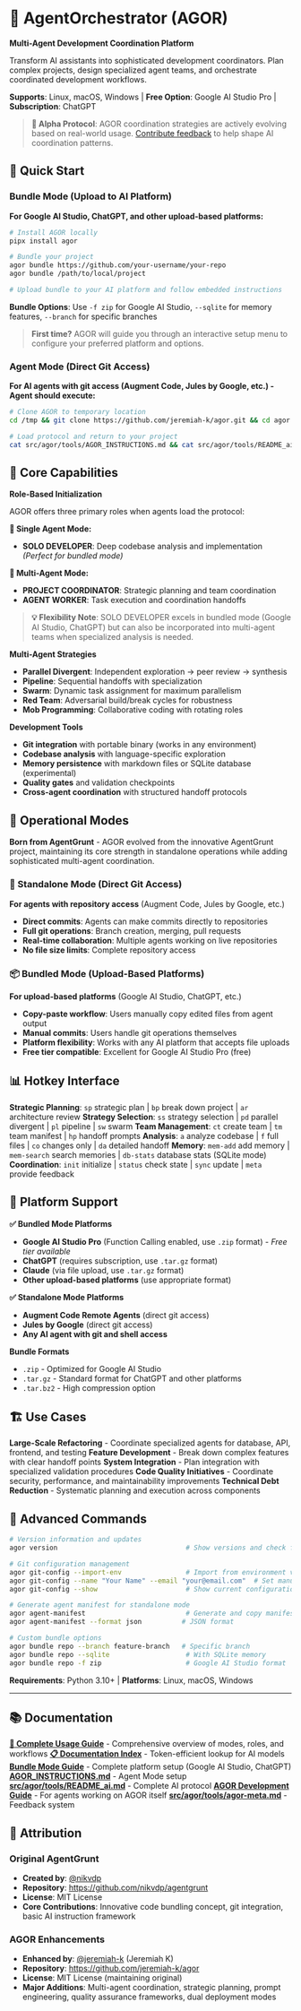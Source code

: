 # 🎼 AgentOrchestrator (AGOR)

**Multi-Agent Development Coordination Platform**

Transform AI assistants into sophisticated development coordinators. Plan complex projects, design specialized agent teams, and orchestrate coordinated development workflows.

**Supports**: Linux, macOS, Windows | **Free Option**: Google AI Studio Pro | **Subscription**: ChatGPT

> **🔬 Alpha Protocol**: AGOR coordination strategies are actively evolving based on real-world usage. [Contribute feedback](https://github.com/jeremiah-k/agor/issues) to help shape AI coordination patterns.

## 🚀 Quick Start

### Bundle Mode (Upload to AI Platform)

**For Google AI Studio, ChatGPT, and other upload-based platforms:**

```bash
# Install AGOR locally
pipx install agor

# Bundle your project
agor bundle https://github.com/your-username/your-repo
agor bundle /path/to/local/project

# Upload bundle to your AI platform and follow embedded instructions
```

**Bundle Options**: Use `-f zip` for Google AI Studio, `--sqlite` for memory features, `--branch` for specific branches

> **First time?** AGOR will guide you through an interactive setup menu to configure your preferred platform and options.

### Agent Mode (Direct Git Access)

**For AI agents with git access (Augment Code, Jules by Google, etc.) - Agent should execute:**

```bash
# Clone AGOR to temporary location
cd /tmp && git clone https://github.com/jeremiah-k/agor.git && cd agor

# Load protocol and return to your project
cat src/agor/tools/AGOR_INSTRUCTIONS.md && cat src/agor/tools/README_ai.md
```

## 🎯 Core Capabilities

**Role-Based Initialization**

AGOR offers three primary roles when agents load the protocol:

**🔹 Single Agent Mode:**
- **SOLO DEVELOPER**: Deep codebase analysis and implementation *(Perfect for bundled mode)*

**🔹 Multi-Agent Mode:**
- **PROJECT COORDINATOR**: Strategic planning and team coordination
- **AGENT WORKER**: Task execution and coordination handoffs

> **💡 Flexibility Note**: SOLO DEVELOPER excels in bundled mode (Google AI Studio, ChatGPT) but can also be incorporated into multi-agent teams when specialized analysis is needed.

**Multi-Agent Strategies**

- **Parallel Divergent**: Independent exploration → peer review → synthesis
- **Pipeline**: Sequential handoffs with specialization
- **Swarm**: Dynamic task assignment for maximum parallelism
- **Red Team**: Adversarial build/break cycles for robustness
- **Mob Programming**: Collaborative coding with rotating roles

**Development Tools**

- **Git integration** with portable binary (works in any environment)
- **Codebase analysis** with language-specific exploration
- **Memory persistence** with markdown files or SQLite database (experimental)
- **Quality gates** and validation checkpoints
- **Cross-agent coordination** with structured handoff protocols

## 🔄 Operational Modes

**Born from AgentGrunt** - AGOR evolved from the innovative AgentGrunt project, maintaining its core strength in standalone operations while adding sophisticated multi-agent coordination.

### 🚀 Standalone Mode (Direct Git Access)

**For agents with repository access** (Augment Code, Jules by Google, etc.)

- **Direct commits**: Agents can make commits directly to repositories
- **Full git operations**: Branch creation, merging, pull requests
- **Real-time collaboration**: Multiple agents working on live repositories
- **No file size limits**: Complete repository access

### 📦 Bundled Mode (Upload-Based Platforms)

**For upload-based platforms** (Google AI Studio, ChatGPT, etc.)

- **Copy-paste workflow**: Users manually copy edited files from agent output
- **Manual commits**: Users handle git operations themselves
- **Platform flexibility**: Works with any AI platform that accepts file uploads
- **Free tier compatible**: Excellent for Google AI Studio Pro (free)

## 📊 Hotkey Interface

**Strategic Planning**: `sp` strategic plan | `bp` break down project | `ar` architecture review
**Strategy Selection**: `ss` strategy selection | `pd` parallel divergent | `pl` pipeline | `sw` swarm
**Team Management**: `ct` create team | `tm` team manifest | `hp` handoff prompts
**Analysis**: `a` analyze codebase | `f` full files | `co` changes only | `da` detailed handoff
**Memory**: `mem-add` add memory | `mem-search` search memories | `db-stats` database stats (SQLite mode)
**Coordination**: `init` initialize | `status` check state | `sync` update | `meta` provide feedback

## 🏢 Platform Support

**✅ Bundled Mode Platforms**

- **Google AI Studio Pro** (Function Calling enabled, use `.zip` format) - *Free tier available*
- **ChatGPT** (requires subscription, use `.tar.gz` format)
- **Claude** (via file upload, use `.tar.gz` format)
- **Other upload-based platforms** (use appropriate format)

**✅ Standalone Mode Platforms**

- **Augment Code Remote Agents** (direct git access)
- **Jules by Google** (direct git access)
- **Any AI agent with git and shell access**

**Bundle Formats**

- `.zip` - Optimized for Google AI Studio
- `.tar.gz` - Standard format for ChatGPT and other platforms
- `.tar.bz2` - High compression option

## 🏗️ Use Cases

**Large-Scale Refactoring** - Coordinate specialized agents for database, API, frontend, and testing
**Feature Development** - Break down complex features with clear handoff points
**System Integration** - Plan integration with specialized validation procedures
**Code Quality Initiatives** - Coordinate security, performance, and maintainability improvements
**Technical Debt Reduction** - Systematic planning and execution across components

## 🔧 Advanced Commands

```bash
# Version information and updates
agor version                                # Show versions and check for updates

# Git configuration management
agor git-config --import-env                # Import from environment variables
agor git-config --name "Your Name" --email "your@email.com"  # Set manually
agor git-config --show                      # Show current configuration

# Generate agent manifest for standalone mode
agor agent-manifest                         # Generate and copy manifest
agor agent-manifest --format json          # JSON format

# Custom bundle options
agor bundle repo --branch feature-branch   # Specific branch
agor bundle repo --sqlite                   # With SQLite memory
agor bundle repo -f zip                     # Google AI Studio format
```

**Requirements**: Python 3.10+ | **Platforms**: Linux, macOS, Windows

---

## 📚 Documentation

**[📖 Complete Usage Guide](docs/usage-guide.md)** - Comprehensive overview of modes, roles, and workflows
**[📋 Documentation Index](docs/index.md)** - Token-efficient lookup for AI models
**[Bundle Mode Guide](docs/bundle-mode.md)** - Complete platform setup (Google AI Studio, ChatGPT)
**[AGOR_INSTRUCTIONS.md](src/agor/tools/AGOR_INSTRUCTIONS.md)** - Agent Mode setup
**[src/agor/tools/README_ai.md](src/agor/tools/README_ai.md)** - Complete AI protocol
**[AGOR Development Guide](docs/agor-development-guide.md)** - For agents working on AGOR itself
**[src/agor/tools/agor-meta.md](src/agor/tools/agor-meta.md)** - Feedback system

## 🙏 Attribution

### Original AgentGrunt

- **Created by**: [@nikvdp](https://github.com/nikvdp)
- **Repository**: <https://github.com/nikvdp/agentgrunt>
- **License**: MIT License
- **Core Contributions**: Innovative code bundling concept, git integration, basic AI instruction framework

### AGOR Enhancements

- **Enhanced by**: [@jeremiah-k](https://github.com/jeremiah-k) (Jeremiah K)
- **Repository**: <https://github.com/jeremiah-k/agor>
- **License**: MIT License (maintaining original)
- **Major Additions**: Multi-agent coordination, strategic planning, prompt engineering, quality assurance frameworks, dual deployment modes

